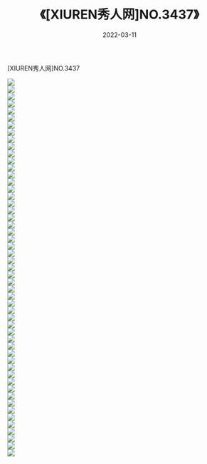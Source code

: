 ﻿---
layout: post
title:  《[XIUREN秀人网]NO.3437》
date:   2022-03-11
img: http://img.660000.xyz/Sharelink/秀人网/秀人网第04部分/[XIUREN秀人网]NO.3437/000.jpg
categories: [美女, 清纯, 唯美]
---

[XIUREN秀人网]NO.3437

 ![](http://img.660000.xyz/Sharelink/秀人网/秀人网第04部分/[XIUREN秀人网]NO.3437/001.jpg) <br>![](http://img.660000.xyz/Sharelink/秀人网/秀人网第04部分/[XIUREN秀人网]NO.3437/002.jpg) <br>![](http://img.660000.xyz/Sharelink/秀人网/秀人网第04部分/[XIUREN秀人网]NO.3437/003.jpg) <br>![](http://img.660000.xyz/Sharelink/秀人网/秀人网第04部分/[XIUREN秀人网]NO.3437/004.jpg) <br>![](http://img.660000.xyz/Sharelink/秀人网/秀人网第04部分/[XIUREN秀人网]NO.3437/005.jpg) <br>![](http://img.660000.xyz/Sharelink/秀人网/秀人网第04部分/[XIUREN秀人网]NO.3437/006.jpg) <br>![](http://img.660000.xyz/Sharelink/秀人网/秀人网第04部分/[XIUREN秀人网]NO.3437/007.jpg) <br>![](http://img.660000.xyz/Sharelink/秀人网/秀人网第04部分/[XIUREN秀人网]NO.3437/008.jpg) <br>![](http://img.660000.xyz/Sharelink/秀人网/秀人网第04部分/[XIUREN秀人网]NO.3437/009.jpg) <br>![](http://img.660000.xyz/Sharelink/秀人网/秀人网第04部分/[XIUREN秀人网]NO.3437/010.jpg) <br>![](http://img.660000.xyz/Sharelink/秀人网/秀人网第04部分/[XIUREN秀人网]NO.3437/011.jpg) <br>![](http://img.660000.xyz/Sharelink/秀人网/秀人网第04部分/[XIUREN秀人网]NO.3437/012.jpg) <br>![](http://img.660000.xyz/Sharelink/秀人网/秀人网第04部分/[XIUREN秀人网]NO.3437/013.jpg) <br>![](http://img.660000.xyz/Sharelink/秀人网/秀人网第04部分/[XIUREN秀人网]NO.3437/014.jpg) <br>![](http://img.660000.xyz/Sharelink/秀人网/秀人网第04部分/[XIUREN秀人网]NO.3437/015.jpg) <br>![](http://img.660000.xyz/Sharelink/秀人网/秀人网第04部分/[XIUREN秀人网]NO.3437/016.jpg) <br>![](http://img.660000.xyz/Sharelink/秀人网/秀人网第04部分/[XIUREN秀人网]NO.3437/017.jpg) <br>![](http://img.660000.xyz/Sharelink/秀人网/秀人网第04部分/[XIUREN秀人网]NO.3437/018.jpg) <br>![](http://img.660000.xyz/Sharelink/秀人网/秀人网第04部分/[XIUREN秀人网]NO.3437/019.jpg) <br>![](http://img.660000.xyz/Sharelink/秀人网/秀人网第04部分/[XIUREN秀人网]NO.3437/020.jpg) <br>![](http://img.660000.xyz/Sharelink/秀人网/秀人网第04部分/[XIUREN秀人网]NO.3437/021.jpg) <br>![](http://img.660000.xyz/Sharelink/秀人网/秀人网第04部分/[XIUREN秀人网]NO.3437/022.jpg) <br>![](http://img.660000.xyz/Sharelink/秀人网/秀人网第04部分/[XIUREN秀人网]NO.3437/023.jpg) <br>![](http://img.660000.xyz/Sharelink/秀人网/秀人网第04部分/[XIUREN秀人网]NO.3437/024.jpg) <br>![](http://img.660000.xyz/Sharelink/秀人网/秀人网第04部分/[XIUREN秀人网]NO.3437/025.jpg) <br>![](http://img.660000.xyz/Sharelink/秀人网/秀人网第04部分/[XIUREN秀人网]NO.3437/026.jpg) <br>![](http://img.660000.xyz/Sharelink/秀人网/秀人网第04部分/[XIUREN秀人网]NO.3437/027.jpg) <br>![](http://img.660000.xyz/Sharelink/秀人网/秀人网第04部分/[XIUREN秀人网]NO.3437/028.jpg) <br>![](http://img.660000.xyz/Sharelink/秀人网/秀人网第04部分/[XIUREN秀人网]NO.3437/029.jpg) <br>![](http://img.660000.xyz/Sharelink/秀人网/秀人网第04部分/[XIUREN秀人网]NO.3437/030.jpg) <br>![](http://img.660000.xyz/Sharelink/秀人网/秀人网第04部分/[XIUREN秀人网]NO.3437/031.jpg) <br>![](http://img.660000.xyz/Sharelink/秀人网/秀人网第04部分/[XIUREN秀人网]NO.3437/032.jpg) <br>![](http://img.660000.xyz/Sharelink/秀人网/秀人网第04部分/[XIUREN秀人网]NO.3437/033.jpg) <br>![](http://img.660000.xyz/Sharelink/秀人网/秀人网第04部分/[XIUREN秀人网]NO.3437/034.jpg) <br>![](http://img.660000.xyz/Sharelink/秀人网/秀人网第04部分/[XIUREN秀人网]NO.3437/035.jpg) <br>![](http://img.660000.xyz/Sharelink/秀人网/秀人网第04部分/[XIUREN秀人网]NO.3437/036.jpg) <br>![](http://img.660000.xyz/Sharelink/秀人网/秀人网第04部分/[XIUREN秀人网]NO.3437/037.jpg) <br>![](http://img.660000.xyz/Sharelink/秀人网/秀人网第04部分/[XIUREN秀人网]NO.3437/038.jpg) <br>![](http://img.660000.xyz/Sharelink/秀人网/秀人网第04部分/[XIUREN秀人网]NO.3437/039.jpg) <br>![](http://img.660000.xyz/Sharelink/秀人网/秀人网第04部分/[XIUREN秀人网]NO.3437/040.jpg) <br>![](http://img.660000.xyz/Sharelink/秀人网/秀人网第04部分/[XIUREN秀人网]NO.3437/041.jpg) <br>![](http://img.660000.xyz/Sharelink/秀人网/秀人网第04部分/[XIUREN秀人网]NO.3437/042.jpg) <br>![](http://img.660000.xyz/Sharelink/秀人网/秀人网第04部分/[XIUREN秀人网]NO.3437/043.jpg) <br>![](http://img.660000.xyz/Sharelink/秀人网/秀人网第04部分/[XIUREN秀人网]NO.3437/044.jpg) <br>![](http://img.660000.xyz/Sharelink/秀人网/秀人网第04部分/[XIUREN秀人网]NO.3437/045.jpg) <br>![](http://img.660000.xyz/Sharelink/秀人网/秀人网第04部分/[XIUREN秀人网]NO.3437/046.jpg) <br>![](http://img.660000.xyz/Sharelink/秀人网/秀人网第04部分/[XIUREN秀人网]NO.3437/047.jpg) <br>![](http://img.660000.xyz/Sharelink/秀人网/秀人网第04部分/[XIUREN秀人网]NO.3437/048.jpg) <br>![](http://img.660000.xyz/Sharelink/秀人网/秀人网第04部分/[XIUREN秀人网]NO.3437/049.jpg) <br>![](http://img.660000.xyz/Sharelink/秀人网/秀人网第04部分/[XIUREN秀人网]NO.3437/050.jpg) <br>![](http://img.660000.xyz/Sharelink/秀人网/秀人网第04部分/[XIUREN秀人网]NO.3437/051.jpg) <br>![](http://img.660000.xyz/Sharelink/秀人网/秀人网第04部分/[XIUREN秀人网]NO.3437/052.jpg) <br>![](http://img.660000.xyz/Sharelink/秀人网/秀人网第04部分/[XIUREN秀人网]NO.3437/053.jpg) <br>